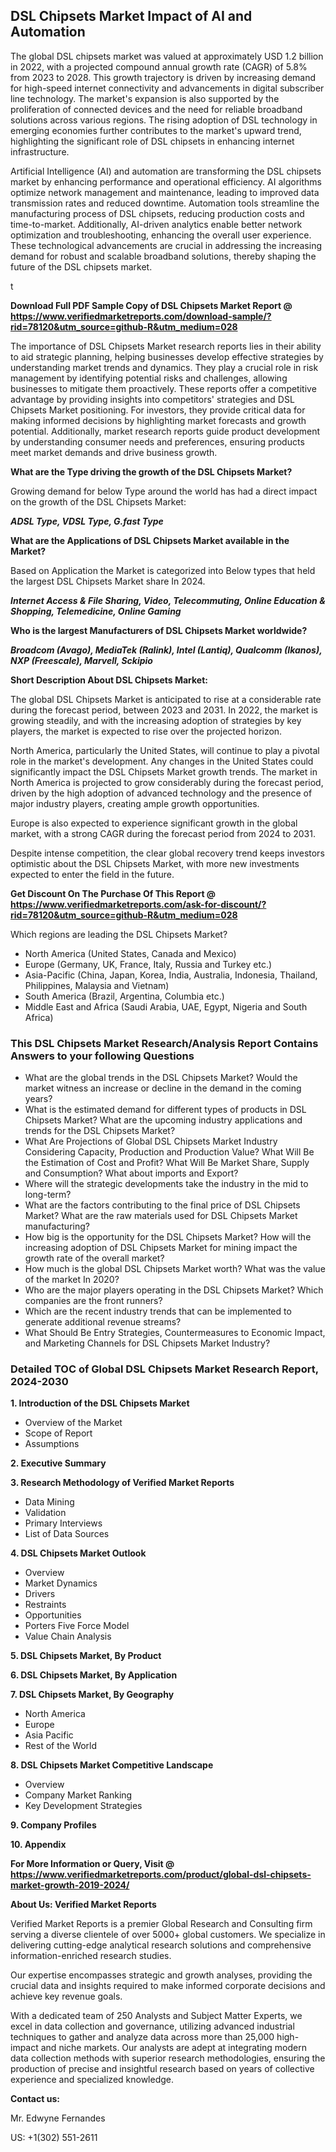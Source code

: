 <h2>DSL Chipsets Market Impact of AI and Automation</h2><p>The global DSL chipsets market was valued at approximately USD 1.2 billion in 2022, with a projected compound annual growth rate (CAGR) of 5.8% from 2023 to 2028. This growth trajectory is driven by increasing demand for high-speed internet connectivity and advancements in digital subscriber line technology. The market's expansion is also supported by the proliferation of connected devices and the need for reliable broadband solutions across various regions. The rising adoption of DSL technology in emerging economies further contributes to the market's upward trend, highlighting the significant role of DSL chipsets in enhancing internet infrastructure.</p><p>Artificial Intelligence (AI) and automation are transforming the DSL chipsets market by enhancing performance and operational efficiency. AI algorithms optimize network management and maintenance, leading to improved data transmission rates and reduced downtime. Automation tools streamline the manufacturing process of DSL chipsets, reducing production costs and time-to-market. Additionally, AI-driven analytics enable better network optimization and troubleshooting, enhancing the overall user experience. These technological advancements are crucial in addressing the increasing demand for robust and scalable broadband solutions, thereby shaping the future of the DSL chipsets market.</p>t</p><p id="" class=""><strong>Download Full PDF Sample Copy of DSL Chipsets Market Report @ <a href="https://www.verifiedmarketreports.com/download-sample/?rid=78120&utm_source=github-R&utm_medium=028" target="_blank">https://www.verifiedmarketreports.com/download-sample/?rid=78120&utm_source=github-R&utm_medium=028</a></strong></p><p>The importance of&nbsp;DSL Chipsets Market research reports lies in their ability to aid strategic planning, helping businesses develop effective strategies by understanding market trends and dynamics. They play a crucial role in risk management by identifying potential risks and challenges, allowing businesses to mitigate them proactively. These reports offer a competitive advantage by providing insights into competitors' strategies and DSL Chipsets Market positioning. For investors, they provide critical data for making informed decisions by highlighting market forecasts and growth potential. Additionally, market research reports guide product development by understanding consumer needs and preferences, ensuring products meet market demands and drive business growth.</p><p><strong>What are the&nbsp;Type driving the growth of the DSL Chipsets Market?</strong></p><p id="" class="">Growing demand for below Type around the world has had a direct impact on the growth of the DSL Chipsets Market:</p><em><strong>ADSL Type, VDSL Type, G.fast Type</strong></em></p><strong>What are the&nbsp;Applications&nbsp;of DSL Chipsets Market available in the Market?</strong></p><p id="" class="">Based on Application the Market is categorized into Below types that held the largest DSL Chipsets Market share In 2024.</p><em><strong>Internet Access & File Sharing, Video, Telecommuting, Online Education & Shopping, Telemedicine, Online Gaming</strong></em></p><strong>Who is the largest Manufacturers of DSL Chipsets Market worldwide?</strong></p><p><em><strong>Broadcom (Avago), MediaTek (Ralink), Intel (Lantiq), Qualcomm (Ikanos), NXP (Freescale), Marvell, Sckipio</strong></em></p><p id="" class=""><strong>Short Description About DSL Chipsets Market:</strong></p><p>The global DSL Chipsets Market is anticipated to rise at a considerable rate during the forecast period, between 2023 and 2031. In 2022, the market is growing steadily, and with the increasing adoption of strategies by key players, the market is expected to rise over the projected horizon.</p><p>North America, particularly the United States, will continue to play a pivotal role in the market's development. Any changes in the United States could significantly impact the DSL Chipsets Market growth trends. The market in North America is projected to grow considerably during the forecast period, driven by the high adoption of advanced technology and the presence of major industry players, creating ample growth opportunities.</p><p>Europe is also expected to experience significant growth in the global market, with a strong CAGR during the forecast period from 2024 to 2031.</p><p>Despite intense competition, the clear global recovery trend keeps investors optimistic about the DSL Chipsets Market, with more new investments expected to enter the field in the future.</p><p id="" class=""><strong>Get Discount On The Purchase Of This Report @ <a href="https://www.verifiedmarketreports.com/ask-for-discount/?rid=78120&utm_source=github-R&utm_medium=028" target="_blank">https://www.verifiedmarketreports.com/ask-for-discount/?rid=78120&utm_source=github-R&utm_medium=028</a></strong></p>Which regions are leading the DSL Chipsets Market?</p><ul><li>North America (United States, Canada and Mexico)</li><li>Europe (Germany, UK, France, Italy, Russia and Turkey etc.)</li><li>Asia-Pacific (China, Japan, Korea, India, Australia, Indonesia, Thailand, Philippines, Malaysia and Vietnam)</li><li>South America (Brazil, Argentina, Columbia etc.)</li><li>Middle East and Africa (Saudi Arabia, UAE, Egypt, Nigeria and South Africa)</li></ul><h3 id="" class="">This DSL Chipsets Market Research/Analysis Report Contains Answers to your following Questions</h3><ul><li>What are the global trends in the DSL Chipsets Market? Would the market witness an increase or decline in the demand in the coming years?</li><li>What is the estimated demand for different types of products in DSL Chipsets Market? What are the upcoming industry applications and trends for the DSL Chipsets Market?</li><li>What Are Projections of Global DSL Chipsets Market Industry Considering Capacity, Production and Production Value? What Will Be the Estimation of Cost and Profit? What Will Be Market Share, Supply and Consumption? What about imports and Export?</li><li>Where will the strategic developments take the industry in the mid to long-term?</li><li>What are the factors contributing to the final price of DSL Chipsets Market? What are the raw materials used for DSL Chipsets Market manufacturing?</li><li>How big is the opportunity for the DSL Chipsets Market? How will the increasing adoption of DSL Chipsets Market for mining impact the growth rate of the overall market?</li><li>How much is the global DSL Chipsets Market worth? What was the value of the market In 2020?</li><li>Who are the major players operating in the DSL Chipsets Market? Which companies are the front runners?</li><li>Which are the recent industry trends that can be implemented to generate additional revenue streams?</li><li>What Should Be Entry Strategies, Countermeasures to Economic Impact, and Marketing Channels for DSL Chipsets Market Industry?</li></ul><h3 id="" class="">Detailed TOC of Global DSL Chipsets Market Research Report, 2024-2030</h3><p id="" class=""><strong>1. Introduction of the DSL Chipsets Market</strong></p><ul><li>Overview of the Market</li><li>Scope of Report</li><li>Assumptions</li></ul><p id="" class=""><strong>2. Executive Summary</strong></p><p id="" class=""><strong>3. Research Methodology of Verified Market Reports</strong></p><ul><li>Data Mining</li><li>Validation</li><li>Primary Interviews</li><li>List of Data Sources</li></ul><p id="" class=""><strong>4. DSL Chipsets Market Outlook</strong></p><ul><li>Overview</li><li>Market Dynamics</li><li>Drivers</li><li>Restraints</li><li>Opportunities</li><li>Porters Five Force Model</li><li>Value Chain Analysis</li></ul><p id="" class=""><strong>5. DSL Chipsets Market, By Product</strong></p><p id="" class=""><strong>6. DSL Chipsets Market, By Application</strong></p><p id="" class=""><strong>7. DSL Chipsets Market, By Geography</strong></p><ul><li>North America</li><li>Europe</li><li>Asia Pacific</li><li>Rest of the World</li></ul><p id="" class=""><strong>8. DSL Chipsets Market Competitive Landscape</strong></p><ul><li>Overview</li><li>Company Market Ranking</li><li>Key Development Strategies</li></ul><p id="" class=""><strong>9. Company Profiles</strong></p><p id="" class=""><strong>10. Appendix</strong></p><p id="" class=""><strong>For More Information or Query, Visit @ <a href="https://www.verifiedmarketreports.com/product/global-dsl-chipsets-market-growth-2019-2024/" target="_blank">https://www.verifiedmarketreports.com/product/global-dsl-chipsets-market-growth-2019-2024/</a></strong></p><p id="" class=""><strong>About Us: Verified Market Reports</strong></p><p id="" class="">Verified Market Reports is a premier Global Research and Consulting firm serving a diverse clientele of over 5000+ global customers. We specialize in delivering cutting-edge analytical research solutions and comprehensive information-enriched research studies.</p><p id="" class="">Our expertise encompasses strategic and growth analyses, providing the crucial data and insights required to make informed corporate decisions and achieve key revenue goals.</p><p id="" class="">With a dedicated team of 250 Analysts and Subject Matter Experts, we excel in data collection and governance, utilizing advanced industrial techniques to gather and analyze data across more than 25,000 high-impact and niche markets. Our analysts are adept at integrating modern data collection methods with superior research methodologies, ensuring the production of precise and insightful research based on years of collective experience and specialized knowledge.</p><p id="" class=""><strong>Contact us:</strong></p><p id="" class="">Mr. Edwyne Fernandes</p><p id="" class="">US: +1(302) 551-2611</p>